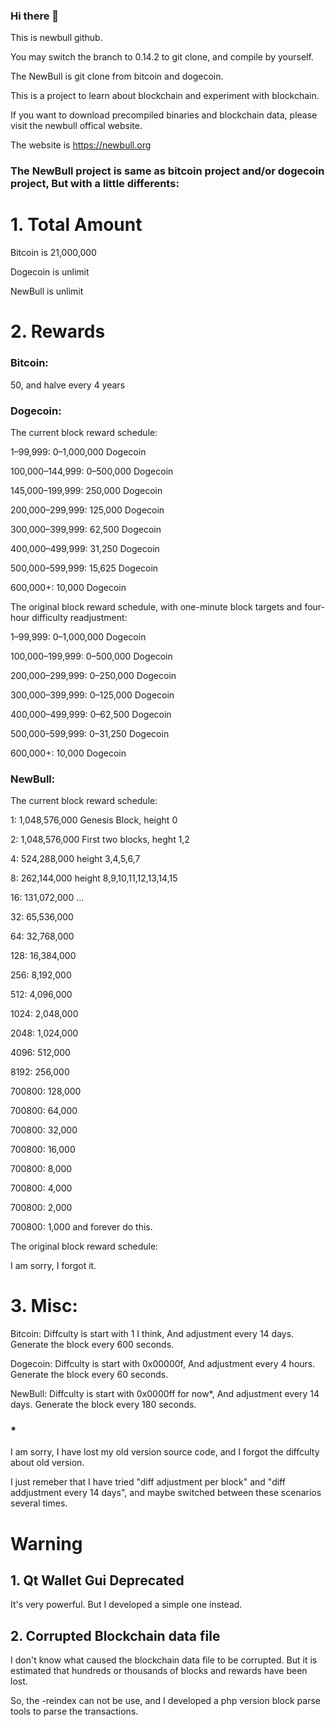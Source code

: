 ### Hi there 👋

This is newbull github.

You may switch the branch to 0.14.2 to git clone, and compile by yourself.

The NewBull is git clone from bitcoin and dogecoin.

This is a project to learn about blockchain and experiment with blockchain.

If you want to download precompiled binaries and blockchain data, please visit the newbull offical website.

The website is https://newbull.org


### The NewBull project is same as bitcoin project and/or dogecoin project, But with a little differents:

# 1. Total Amount

Bitcoin is 21,000,000

Dogecoin is unlimit

NewBull is unlimit


# 2. Rewards

### Bitcoin: 
50, and halve every 4 years

### Dogecoin: 
The current block reward schedule:

1–99,999: 0–1,000,000 Dogecoin

100,000–144,999: 0–500,000 Dogecoin

145,000–199,999: 250,000 Dogecoin

200,000–299,999: 125,000 Dogecoin

300,000–399,999: 62,500 Dogecoin

400,000–499,999: 31,250 Dogecoin

500,000–599,999: 15,625 Dogecoin

600,000+: 10,000 Dogecoin

The original block reward schedule, with one-minute block targets and four-hour difficulty readjustment:

1–99,999: 0–1,000,000 Dogecoin

100,000–199,999: 0–500,000 Dogecoin

200,000–299,999: 0–250,000 Dogecoin

300,000–399,999: 0–125,000 Dogecoin

400,000–499,999: 0–62,500 Dogecoin

500,000–599,999: 0–31,250 Dogecoin

600,000+: 10,000 Dogecoin

### NewBull:

The current block reward schedule:

1:	      1,048,576,000       Genesis Block, height 0

2:      	1,048,576,000       First two blocks, heght 1,2

4:	      524,288,000         height 3,4,5,6,7

8:	      262,144,000         height 8,9,10,11,12,13,14,15

16:     	131,072,000         ...

32:     	65,536,000

64:     	32,768,000

128:    	16,384,000

256:    	8,192,000

512:	    4,096,000

1024:   	2,048,000

2048:	    1,024,000

4096:	    512,000

8192:	    256,000

700800: 	128,000

700800:	  64,000

700800: 	32,000

700800: 	16,000

700800:	  8,000

700800:	  4,000

700800:	  2,000

700800:	  1,000               and forever do this.

The original block reward schedule:

I am sorry, I forgot it.


# 3. Misc:
Bitcoin: Diffculty is start with 1 I think, And adjustment every 14 days. Generate the block every 600 seconds.

Dogecoin: Diffculty is start with 0x00000f, And adjustment every 4 hours. Generate the block every 60 seconds.

NewBull: Diffculty is start with 0x0000ff for now*, And adjustment every 14 days. Generate the block every 180 seconds.

### * 

I am sorry, I have lost my old version source code, and I forgot the diffculty about old version. 

I just remeber that I have tried "diff adjustment per block" and "diff addjustment every 14 days", and maybe switched between these scenarios several times.

# Warning

## 1. Qt Wallet Gui Deprecated

It's very powerful. But I developed a simple one instead.

## 2. Corrupted Blockchain data file

I don't know what caused the blockchain data file to be corrupted. But it is estimated that hundreds or thousands of blocks and rewards have been lost.

So, the -reindex can not be use, and I developed a php version block parse tools to parse the transactions.
<!--
**newbull/newbull** is a ✨ _special_ ✨ repository because its `README.md` (this file) appears on your GitHub profile.

Here are some ideas to get you started:

- 🔭 I’m currently working on ...
- 🌱 I’m currently learning ...
- 👯 I’m looking to collaborate on ...
- 🤔 I’m looking for help with ...
- 💬 Ask me about ...
- 📫 How to reach me: ...
- 😄 Pronouns: ...
- ⚡ Fun fact: ...
-->
